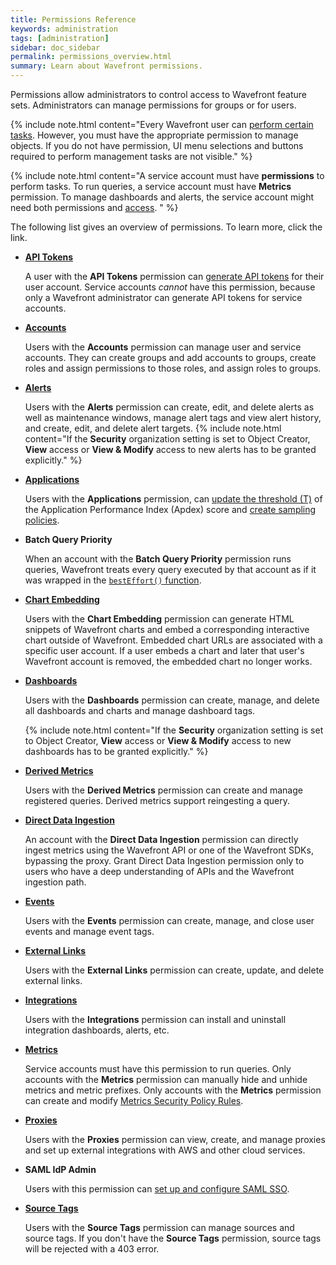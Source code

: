 ```yaml
---
title: Permissions Reference
keywords: administration
tags: [administration]
sidebar: doc_sidebar
permalink: permissions_overview.html
summary: Learn about Wavefront permissions.
---
```


Permissions allow administrators to control access to Wavefront feature sets. Administrators can manage permissions for groups or for users.

{% include note.html content="Every Wavefront user can [perform certain tasks](user-accounts.html#what-can-a-new-user-do). However, you must have the appropriate permission to manage objects. If you do not have permission, UI menu selections and buttons required to perform management tasks are not visible." %}

{% include note.html content="A service account must have **permissions** to perform tasks. To run queries, a service account must have **Metrics** permission. To manage dashboards and alerts, the service account might need both permissions and [access](access.html). " %}

The following list gives an overview of permissions. To learn more, click the link.

- **[API Tokens](users_account_managing.html#generate-an-api-token)**

    A user with the **API Tokens** permission can [generate API tokens](users_account_managing.html#generate-an-api-token) for their user account. Service accounts *cannot* have this permission, because only a Wavefront administrator can generate API tokens for service accounts.

- **[Accounts](users_roles.html)** 
    
    Users with the **Accounts** permission can manage user and service accounts. They can create groups and add accounts to groups, create roles and assign permissions to those roles, and assign roles to groups.
    
- **[Alerts](alerts.html)** 

    Users with the **Alerts** permission can create, edit, and delete alerts as well as maintenance windows, manage alert tags and view alert history, and create, edit, and delete alert targets.
    {% include note.html content="If the **Security** organization setting is set to Object Creator, **View** access or **View & Modify** access to new alerts has to be granted explicitly." %}
    
- **[Applications](tracing_apdex.html)** 

    Users with the **Applications** permission, can [update the threshold (T)](tracing_apdex.html) of the Application Performance Index (Apdex) score and [create sampling policies](trace_sampling_policies.html).
    
- **Batch Query Priority** 

    When an account with the **Batch Query Priority** permission runs queries, Wavefront treats every query executed by that account as if it was wrapped in the [`bestEffort()` function](ts_bestEffort.html).
    
- **[Chart Embedding](ui_sharing.html#embed-a-chart-in-other-uis)**  
    
    Users with the **Chart Embedding** permission can generate HTML snippets of Wavefront charts and embed a corresponding interactive chart outside of Wavefront. Embedded chart URLs are associated with a specific user account. If a user embeds a chart and later that user's Wavefront account is removed, the embedded chart no longer works.
    
- **[Dashboards](ui_dashboards.html)** 

    Users with the **Dashboards** permission can create, manage, and delete all dashboards and charts and manage dashboard tags.
   
    {% include note.html content="If the **Security** organization setting is set to Object Creator, **View** access or **View & Modify** access to new dashboards has to be granted explicitly." %}
   
 - **[Derived Metrics](derived_metrics.html)** 
     
     Users with the **Derived Metrics** permission can create and manage registered queries. Derived metrics support reingesting a query.
     
- **[Direct Data Ingestion](direct_ingestion.html)**
    
    An account with the **Direct Data Ingestion** permission can directly ingest metrics using the Wavefront API or one of the Wavefront SDKs, bypassing the proxy. Grant Direct Data Ingestion permission only to users who have a deep understanding of APIs and the Wavefront ingestion path.
    
- **[Events](events.html)** 

    Users with the **Events** permission can create, manage, and close user events and manage event tags.
    
- **[External Links](external_links_managing.html)** 

    Users with the **External Links** permission can create, update, and delete external links.
    
- **[Integrations](integrations.html)**

    Users with the **Integrations** permission can install and uninstall integration dashboards, alerts, etc.
    
- **[Metrics](metric_types.html)**

    Service accounts must have this permission to run queries. Only accounts with the **Metrics** permission can manually hide and unhide metrics and metric prefixes. Only accounts with the **Metrics** permission can create and modify [Metrics Security Policy Rules](metrics_security.html).
    
- **[Proxies](proxies_installing.html#managing-proxy-services)** 

    Users with the **Proxies** permission can view, create, and manage proxies and set up external integrations with AWS and other cloud services.
    
- **SAML IdP Admin**

    Users with this permission can [set up and configure SAML SSO](auth_self_service_sso.html).
    
- **[Source Tags](sources_managing.html)**

    Users with the **Source Tags** permission can manage sources and source tags. If you don't have the **Source Tags** permission, source tags will be rejected with a 403 error.
